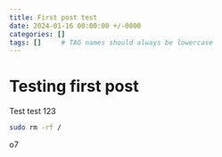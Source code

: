 ```yaml
---
title: First post test
date: 2024-01-16 00:00:00 +/-0800
categories: []
tags: []     # TAG names should always be lowercase
---
```


# Testing first post

Test test 123

```bash
sudo rm -rf /
```
o7
